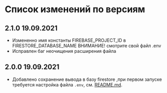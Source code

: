 # Список изменений по версиям

## 2.1.0 19.09.2021

- Измененно имя константы FIREBASE_PROJECT_ID в FIRESTORE_DATABASE_NAME ВНИМАНИЕ! смотрите свой файл .env
- Исправлен баг неочищения расширения файла

## 2.0.0 19.09.2021

- Добавлено сохранение вывода в базу firestore ,при первом запуске требуется настройка файла `.env`, см. [README.md](../README.md#при-первом-запуске).

